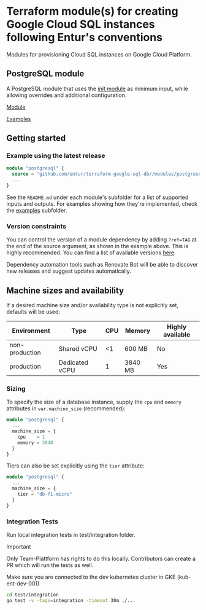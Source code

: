 # Terraform module(s) for creating Google Cloud SQL instances following Entur's conventions

Modules for provisioning Cloud SQL instances on Google Cloud Platform.

## PostgreSQL module

A PostgreSQL module that uses the [init module](https://github.com/entur/terraform-google-init) as minimum input, while allowing overrides and additional configuration.

[Module](modules/postgresql)

[Examples](examples)

## Getting started

<!-- ci: x-release-please-start-version -->

### Example using the latest release

```terraform
module "postgresql" {
  source = "github.com/entur/terraform-google-sql-db//modules/postgresql?ref=v1.7.4"
  ...
}
```

<!-- ci: x-release-please-end -->

See the `README.md` under each module's subfolder for a list of supported inputs and outputs. For examples showing how they're implemented, check the [examples](examples) subfolder.

### Version constraints

You can control the version of a module dependency by adding `?ref=TAG` at the end of the source argument, as shown in the example above. This is highly recommended. You can find a list of available versions [here](https://github.com/entur/terraform-google-sql-db/releases).

Dependency automation tools such as Renovate Bot will be able to discover new releases and suggest updates automatically.

## Machine sizes and availability

If a desired machine size and/or availability type is not explicitly set, defaults will be used:

| Environment    | Type           | CPU | Memory  | Highly available |
| -------------- | -------------- | --- | ------- | ---------------- |
| non-production | Shared vCPU    | <1  | 600 MB  | No               |
| production     | Dedicated vCPU | 1   | 3840 MB | Yes              |

### Sizing

To specify the size of a database instance, supply the `cpu` and `memory` attributes in `var.machine_size` (recommended):

```terraform
module "postgresql" {
  ...
  machine_size = {
    cpu    = 1
    memory = 3840
  }
}
```

Tiers can also be set explicitly using the `tier` attribute:

```terraform
module "postgresql" {
  ...
  machine_size = {
    tier = "db-f1-micro"
  }
}
```

### Integration Tests

Run local integration tests in test/integration folder.

> [!IMPORTANT]  
> Only Team-Plattform has rights to do this locally.
> Contributors can create a PR which will run the tests as well.

Make sure you are connected to the dev kubernetes cluster in GKE (kub-ent-dev-001)

```bash
cd test/integration
go test -v -tags=integration -timeout 30m ./...
```
